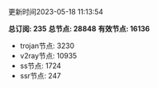 更新时间2023-05-18 11:13:54

**总订阅: 235**
**总节点: 28848**
**有效节点: 16136**
- trojan节点: 3230
- v2ray节点: 10935
- ss节点: 1724
- ssr节点: 247

